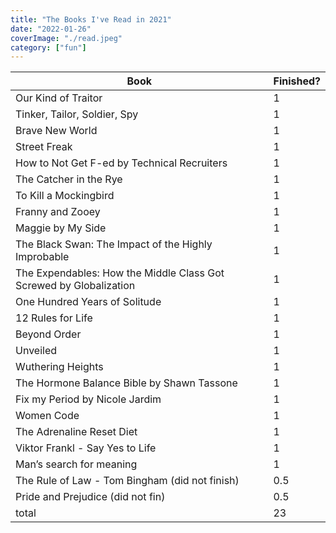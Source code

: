```yaml
---
title: "The Books I've Read in 2021"
date: "2022-01-26"
coverImage: "./read.jpeg"
category: ["fun"]
---
```


| Book                                                               | Finished? |
| ------------------------------------------------------------------ | --------- |
| Our Kind of Traitor                                                | 1         |
| Tinker, Tailor, Soldier, Spy                                       | 1         |
| Brave New World                                                    | 1         |
| Street Freak                                                       | 1         |
| How to Not Get F-ed by Technical Recruiters                        | 1         |
| The Catcher in the Rye                                             | 1         |
| To Kill a Mockingbird                                              | 1         |
| Franny and Zooey                                                   | 1         |
| Maggie by My Side                                                  | 1         |
| The Black Swan: The Impact of the Highly Improbable                | 1         |
| The Expendables: How the Middle Class Got Screwed by Globalization | 1         |
| One Hundred Years of Solitude                                      | 1         |
| 12 Rules for Life                                                  | 1         |
| Beyond Order                                                       | 1         |
| Unveiled                                                           | 1         |
| Wuthering Heights                                                  | 1         |
| The Hormone Balance Bible by Shawn Tassone                         | 1         |
| Fix my Period by Nicole Jardim                                     | 1         |
| Women Code                                                         | 1         |
| The Adrenaline Reset Diet                                          | 1         |
| Viktor Frankl - Say Yes to Life                                    | 1         |
| Man’s search for meaning                                           | 1         |
| The Rule of Law - Tom Bingham (did not finish)                     | 0.5       |
| Pride and Prejudice (did not fin)                                  | 0.5       |
| total                                                              | 23        |
